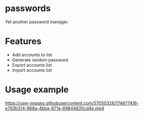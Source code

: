 # passwords

Yet another password manager.

# Features

- Add accounts to list
- Generate random password
- Export accounts list 
- Import accounts list

# Usage example

https://user-images.githubusercontent.com/57050328/174677416-e793b314-868a-4bba-871e-69844835cd4e.mp4
